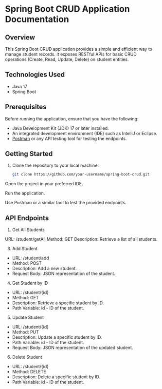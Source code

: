 # Spring Boot CRUD Application Documentation

## Overview

This Spring Boot CRUD application provides a simple and efficient way to manage student records. It exposes RESTful APIs for basic CRUD operations (Create, Read, Update, Delete) on student entities.

## Technologies Used

- Java 17
- Spring Boot

## Prerequisites

Before running the application, ensure that you have the following:

- Java Development Kit (JDK) 17 or later installed.
- An integrated development environment (IDE) such as IntelliJ or Eclipse.
- [Postman](https://www.postman.com/) or any API testing tool for testing the endpoints.

## Getting Started

1. Clone the repository to your local machine:

   ```bash
   git clone https://github.com/your-username/spring-boot-crud.git
Open the project in your preferred IDE.

Run the application.

Use Postman or a similar tool to test the provided endpoints.

## API Endpoints

1. Get All Students

URL: /student/getAll
Method: GET
Description: Retrieve a list of all students.

3. Add Student

- URL: /student/add
- Method: POST
- Description: Add a new student.
- Request Body: JSON representation of the student.

4. Get Student by ID

- URL: /student/{id}
- Method: GET
- Description: Retrieve a specific student by ID.
- Path Variable: id - ID of the student.

5. Update Student

- URL: /student/{id}
- Method: PUT
- Description: Update a specific student by ID.
- Path Variable: id - ID of the student.
- Request Body: JSON representation of the updated student.

6. Delete Student

- URL: /student/{id}
- Method: DELETE
- Description: Delete a specific student by ID.
- Path Variable: id - ID of the student.
